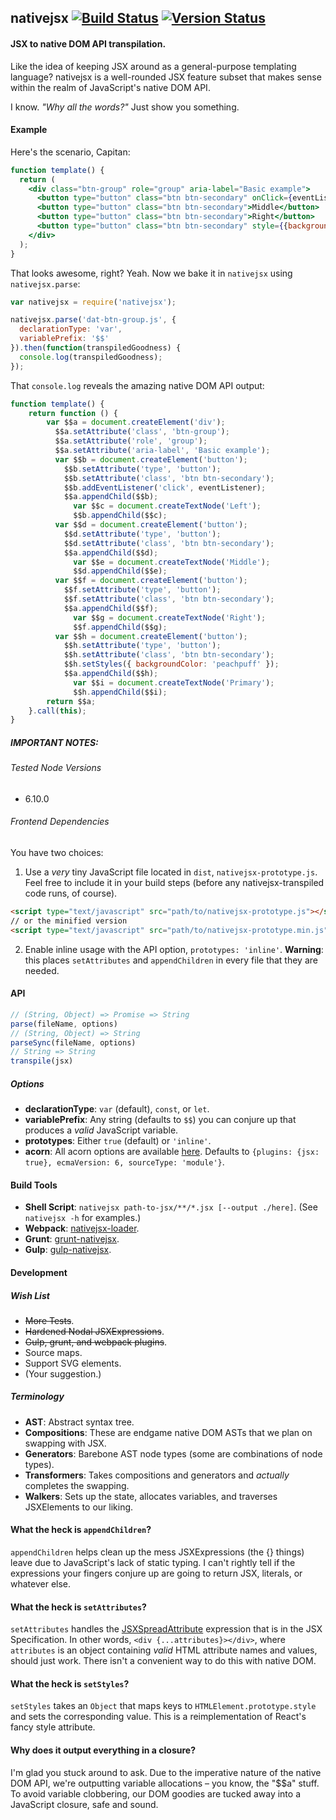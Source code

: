 ## nativejsx [![Build Status](https://travis-ci.org/treycordova/nativejsx.svg?branch=master)](https://travis-ci.org/treycordova/nativejsx) [![Version Status](https://img.shields.io/npm/v/nativejsx.svg)](https://www.npmjs.org/package/nativejsx)
#### JSX to native DOM API transpilation.
Like the idea of keeping JSX around as a general-purpose templating language?
nativejsx is a well-rounded JSX feature subset that makes sense within the realm of JavaScript's native DOM API.

I know. _"Why all the words?"_ Just show you something.

#### Example

Here's the scenario, Capitan:
```jsx
function template() {
  return (
    <div class="btn-group" role="group" aria-label="Basic example">
      <button type="button" class="btn btn-secondary" onClick={eventListener}>Left</button>
      <button type="button" class="btn btn-secondary">Middle</button>
      <button type="button" class="btn btn-secondary">Right</button>
      <button type="button" class="btn btn-secondary" style={{backgroundColor: 'peachpuff'}}>Primary</button>
    </div>
  );
}
```
That looks awesome, right? Yeah.
Now we bake it in `nativejsx` using `nativejsx.parse`:
```javascript
var nativejsx = require('nativejsx');

nativejsx.parse('dat-btn-group.js', {
  declarationType: 'var',
  variablePrefix: '$$'
}).then(function(transpiledGoodness) {
  console.log(transpiledGoodness);
});

```
That `console.log` reveals the amazing native DOM API output:
```javascript
function template() {
    return function () {
        var $$a = document.createElement('div');
          $$a.setAttribute('class', 'btn-group');
          $$a.setAttribute('role', 'group');
          $$a.setAttribute('aria-label', 'Basic example');
          var $$b = document.createElement('button');
            $$b.setAttribute('type', 'button');
            $$b.setAttribute('class', 'btn btn-secondary');
            $$b.addEventListener('click', eventListener);
            $$a.appendChild($$b);
              var $$c = document.createTextNode('Left');
              $$b.appendChild($$c);
          var $$d = document.createElement('button');
            $$d.setAttribute('type', 'button');
            $$d.setAttribute('class', 'btn btn-secondary');
            $$a.appendChild($$d);
              var $$e = document.createTextNode('Middle');
              $$d.appendChild($$e);
          var $$f = document.createElement('button');
            $$f.setAttribute('type', 'button');
            $$f.setAttribute('class', 'btn btn-secondary');
            $$a.appendChild($$f);
              var $$g = document.createTextNode('Right');
              $$f.appendChild($$g);
          var $$h = document.createElement('button');
            $$h.setAttribute('type', 'button');
            $$h.setAttribute('class', 'btn btn-secondary');
            $$h.setStyles({ backgroundColor: 'peachpuff' });
            $$a.appendChild($$h);
              var $$i = document.createTextNode('Primary');
              $$h.appendChild($$i);
        return $$a;
    }.call(this);
}
```
##### IMPORTANT NOTES:
###### Tested Node Versions
- 6.10.0

###### Frontend Dependencies
You have two choices:

1. Use a _very_ tiny JavaScript file located in `dist`, `nativejsx-prototype.js`.
Feel free to include it in your build steps (before any nativejsx-transpiled code runs, of course).

  ```html
  <script type="text/javascript" src="path/to/nativejsx-prototype.js"></script>
  // or the minified version
  <script type="text/javascript" src="path/to/nativejsx-prototype.min.js"></script>
  ```

2. Enable inline usage with the API option, `prototypes: 'inline'`. **Warning**: this places `setAttributes` and `appendChildren` in every file that they are needed.

#### API
```javascript
// (String, Object) => Promise => String
parse(fileName, options)
// (String, Object) => String
parseSync(fileName, options)
// String => String
transpile(jsx)
```
##### Options
- **declarationType**: `var` (default), `const`, or `let`.
- **variablePrefix**: Any string (defaults to `$$`) you can conjure up that produces a _valid_ JavaScript variable.
- **prototypes**: Either `true` (default) or `'inline'`.
- **acorn**: All acorn options are available [here](https://github.com/ternjs/acorn#main-parser). Defaults to `{plugins: {jsx: true}, ecmaVersion: 6, sourceType: 'module'}`.

#### Build Tools
- **Shell Script**: `nativejsx path-to-jsx/**/*.jsx [--output ./here]`. (See `nativejsx -h` for examples.)
- **Webpack**: [nativejsx-loader](https://github.com/treycordova/nativejsx-loader).
- **Grunt**: [grunt-nativejsx](https://github.com/treycordova/grunt-nativejsx).
- **Gulp**: [gulp-nativejsx](https://github.com/treycordova/gulp-nativejsx).

#### Development
##### Wish List
- ~~More Tests~~.
- ~~Hardened Nodal JSXExpressions~~.
- ~~Gulp, grunt, and webpack plugins~~.
- Source maps.
- Support SVG elements.
- (Your suggestion.)

##### Terminology
- **AST**: Abstract syntax tree.
- **Compositions**: These are endgame native DOM ASTs that we plan on swapping with JSX.
- **Generators**: Barebone AST node types (some are combinations of node types).
- **Transformers**: Takes compositions and generators and _actually_ completes the swapping.
- **Walkers**: Sets up the state, allocates variables, and traverses JSXElements to our liking.

#### What the heck is `appendChildren`?
`appendChildren` helps clean up the mess JSXExpressions (the {} things) leave due to JavaScript's lack of static typing. I can't rightly tell if the expressions your fingers conjure up are going to return JSX, literals, or whatever else.
#### What the heck is `setAttributes`?
`setAttributes` handles the [JSXSpreadAttribute](https://facebook.github.io/react/docs/jsx-spread.html) expression that is in the JSX Specification. In other words, `<div {...attributes}></div>`, where `attributes` is an object containing _valid_ HTML attribute names and values, should just work. There isn't a convenient way to do this with native DOM.
#### What the heck is `setStyles`?
`setStyles` takes an `Object` that maps keys to `HTMLElement.prototype.style` and sets the corresponding value. This is a reimplementation of React's fancy style attribute.
#### Why does it output everything in a closure?
I'm glad you stuck around to ask. Due to the imperative nature of the native DOM API, we're outputting variable allocations – you know, the "$$a" stuff. To avoid variable clobbering, our DOM goodies are tucked away into a JavaScript closure, safe and sound.
